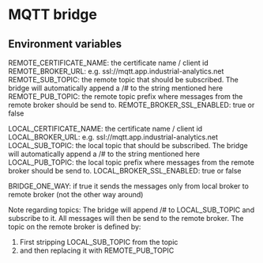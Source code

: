 # MQTT bridge

## Environment variables 

REMOTE_CERTIFICATE_NAME: the certificate name / client id
REMOTE_BROKER_URL: e.g. ssl://mqtt.app.industrial-analytics.net
REMOTE_SUB_TOPIC: the remote topic that should be subscribed. The bridge will automatically append a /# to the string mentioned here
REMOTE_PUB_TOPIC: the remote topic prefix where messages from the remote broker should be send to.
REMOTE_BROKER_SSL_ENABLED: true or false

LOCAL_CERTIFICATE_NAME: the certificate name / client id
LOCAL_BROKER_URL: e.g. ssl://mqtt.app.industrial-analytics.net
LOCAL_SUB_TOPIC: the local topic that should be subscribed. The bridge will automatically append a /# to the string mentioned here
LOCAL_PUB_TOPIC: the local topic prefix where messages from the remote broker should be send to.
LOCAL_BROKER_SSL_ENABLED: true or false

BRIDGE_ONE_WAY: if true it sends the messages only from local broker to remote broker (not the other way around) 

Note regarding topics:
The bridge will append /# to LOCAL_SUB_TOPIC and subscribe to it. All messages will then be send to the remote broker. The topic on the remote broker is defined by:
1. First stripping LOCAL_SUB_TOPIC from the topic
2. and then replacing it with REMOTE_PUB_TOPIC
